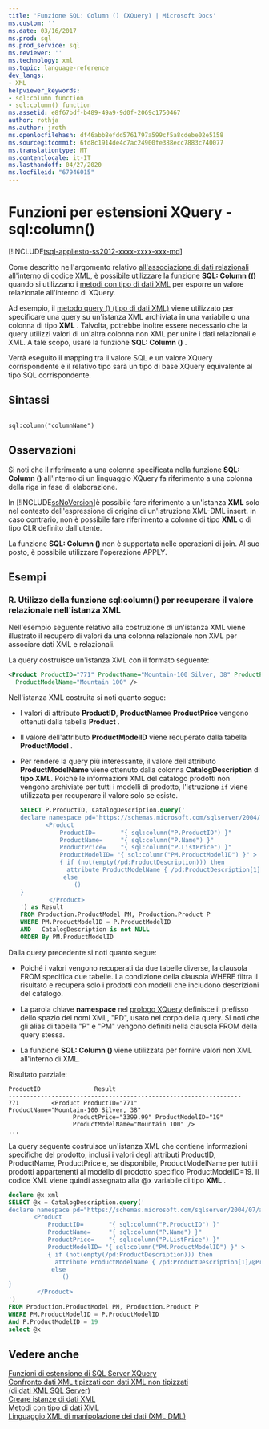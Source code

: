 ```yaml
---
title: 'Funzione SQL: Column () (XQuery) | Microsoft Docs'
ms.custom: ''
ms.date: 03/16/2017
ms.prod: sql
ms.prod_service: sql
ms.reviewer: ''
ms.technology: xml
ms.topic: language-reference
dev_langs:
- XML
helpviewer_keywords:
- sql:column function
- sql:column() function
ms.assetid: e8f67bdf-b489-49a9-9d0f-2069c1750467
author: rothja
ms.author: jroth
ms.openlocfilehash: df46abb8efdd5761797a599cf5a8cdebe02e5158
ms.sourcegitcommit: 6fd8c1914de4c7ac24900fe388ecc7883c740077
ms.translationtype: MT
ms.contentlocale: it-IT
ms.lasthandoff: 04/27/2020
ms.locfileid: "67946015"
---
```

# <a name="xquery-extension-functions---sqlcolumn"></a>Funzioni per estensioni XQuery - sql:column()
[!INCLUDE[tsql-appliesto-ss2012-xxxx-xxxx-xxx-md](../includes/tsql-appliesto-ss2012-xxxx-xxxx-xxx-md.md)]

  Come descritto nell'argomento relativo [all'associazione di dati relazionali all'interno di codice XML](../t-sql/xml/binding-relational-data-inside-xml-data.md), è possibile utilizzare la funzione **SQL: Column (()** quando si utilizzano i [metodi con tipo di dati XML](../t-sql/xml/xml-data-type-methods.md) per esporre un valore relazionale all'interno di XQuery.  
  
 Ad esempio, il [metodo query () (tipo di dati XML)](../t-sql/xml/query-method-xml-data-type.md) viene utilizzato per specificare una query su un'istanza XML archiviata in una variabile o una colonna di tipo **XML** . Talvolta, potrebbe inoltre essere necessario che la query utilizzi valori di un'altra colonna non XML per unire i dati relazionali e XML. A tale scopo, usare la funzione **SQL: Column ()** .  
  
 Verrà eseguito il mapping tra il valore SQL e un valore XQuery corrispondente e il relativo tipo sarà un tipo di base XQuery equivalente al tipo SQL corrispondente.  
  
## <a name="syntax"></a>Sintassi  
  
```  
  
sql:column("columnName")  
```  
  
## <a name="remarks"></a>Osservazioni  
 Si noti che il riferimento a una colonna specificata nella funzione **SQL: Column ()** all'interno di un linguaggio XQuery fa riferimento a una colonna della riga in fase di elaborazione.  
  
 In [!INCLUDE[ssNoVersion](../includes/ssnoversion-md.md)]è possibile fare riferimento a un'istanza **XML** solo nel contesto dell'espressione di origine di un'istruzione XML-DML insert. in caso contrario, non è possibile fare riferimento a colonne di tipo **XML** o di tipo CLR definito dall'utente.  
  
 La funzione **SQL: Column ()** non è supportata nelle operazioni di join. Al suo posto, è possibile utilizzare l'operazione APPLY.  
  
## <a name="examples"></a>Esempi  
  
### <a name="a-using-sqlcolumn-to-retrieve-the-relational-value-inside-xml"></a>R. Utilizzo della funzione sql:column() per recuperare il valore relazionale nell'istanza XML  
 Nell'esempio seguente relativo alla costruzione di un'istanza XML viene illustrato il recupero di valori da una colonna relazionale non XML per associare dati XML e relazionali.  
  
 La query costruisce un'istanza XML con il formato seguente:  
  
```xml
<Product ProductID="771" ProductName="Mountain-100 Silver, 38" ProductPrice="3399.99" ProductModelID="19"   
  ProductModelName="Mountain 100" />  
```  
  
 Nell'istanza XML costruita si noti quanto segue:  
  
-   I valori di attributo **ProductID**, **ProductName**e **ProductPrice** vengono ottenuti dalla tabella **Product** .  
  
-   Il valore dell'attributo **ProductModelID** viene recuperato dalla tabella **ProductModel** .  
  
-   Per rendere la query più interessante, il valore dell'attributo **ProductModelName** viene ottenuto dalla colonna **CatalogDescription** di **tipo XML**. Poiché le informazioni XML del catalogo prodotti non vengono archiviate per tutti i modelli di prodotto, l'istruzione `if` viene utilizzata per recuperare il valore solo se esiste.  
  
    ```sql
    SELECT P.ProductID, CatalogDescription.query('  
    declare namespace pd="https://schemas.microsoft.com/sqlserver/2004/07/adventure-works/ProductModelDescription";  
           <Product   
               ProductID=       "{ sql:column("P.ProductID") }"  
               ProductName=     "{ sql:column("P.Name") }"  
               ProductPrice=    "{ sql:column("P.ListPrice") }"  
               ProductModelID= "{ sql:column("PM.ProductModelID") }" >  
               { if (not(empty(/pd:ProductDescription))) then  
                 attribute ProductModelName { /pd:ProductDescription[1]/@ProductModelName }  
                else   
                   ()  
    }  
            </Product>  
    ') as Result  
    FROM Production.ProductModel PM, Production.Product P  
    WHERE PM.ProductModelID = P.ProductModelID  
    AND   CatalogDescription is not NULL  
    ORDER By PM.ProductModelID  
    ```  
  
 Dalla query precedente si noti quanto segue:  
  
-   Poiché i valori vengono recuperati da due tabelle diverse, la clausola FROM specifica due tabelle. La condizione della clausola WHERE filtra il risultato e recupera solo i prodotti con modelli che includono descrizioni del catalogo.  
  
-   La parola chiave **namespace** nel [prologo XQuery](../xquery/modules-and-prologs-xquery-prolog.md) definisce il prefisso dello spazio dei nomi XML, "PD", usato nel corpo della query. Si noti che gli alias di tabella "P" e "PM" vengono definiti nella clausola FROM della query stessa.  
  
-   La funzione **SQL: Column ()** viene utilizzata per fornire valori non XML all'interno di XML.  
  
 Risultato parziale:  
  
```  
ProductID               Result  
-----------------------------------------------------------------  
771         <Product ProductID="771"                   ProductName="Mountain-100 Silver, 38"   
                  ProductPrice="3399.99" ProductModelID="19"   
                  ProductModelName="Mountain 100" />  
...  
```  
  
 La query seguente costruisce un'istanza XML che contiene informazioni specifiche del prodotto, inclusi i valori degli attributi ProductID, ProductName, ProductPrice e, se disponibile, ProductModelName per tutti i prodotti appartenenti al modello di prodotto specifico ProductModelID=19. Il codice XML viene quindi assegnato alla @x variabile di tipo **XML** .  
  
```sql
declare @x xml  
SELECT @x = CatalogDescription.query('  
declare namespace pd="https://schemas.microsoft.com/sqlserver/2004/07/adventure-works/ProductModelDescription";  
       <Product   
           ProductID=       "{ sql:column("P.ProductID") }"  
           ProductName=     "{ sql:column("P.Name") }"  
           ProductPrice=    "{ sql:column("P.ListPrice") }"  
           ProductModelID= "{ sql:column("PM.ProductModelID") }" >  
           { if (not(empty(/pd:ProductDescription))) then  
             attribute ProductModelName { /pd:ProductDescription[1]/@ProductModelName }  
            else   
               ()  
}  
        </Product>  
')   
FROM Production.ProductModel PM, Production.Product P  
WHERE PM.ProductModelID = P.ProductModelID  
And P.ProductModelID = 19  
select @x  
```  
  
## <a name="see-also"></a>Vedere anche  
 [Funzioni di estensione di SQL Server XQuery](https://msdn.microsoft.com/library/4bc5d499-5fec-4c3f-b11e-5ab5ef9d8f97)   
 [Confronto dati XML tipizzati con dati XML non tipizzati](../relational-databases/xml/compare-typed-xml-to-untyped-xml.md)   
 [&#40;di dati XML SQL Server&#41;](../relational-databases/xml/xml-data-sql-server.md)   
 [Creare istanze di dati XML](../relational-databases/xml/create-instances-of-xml-data.md)   
 [Metodi con tipo di dati XML](../t-sql/xml/xml-data-type-methods.md)   
 [Linguaggio XML di manipolazione dei dati &#40;XML DML&#41;](../t-sql/xml/xml-data-modification-language-xml-dml.md)  
  
  
